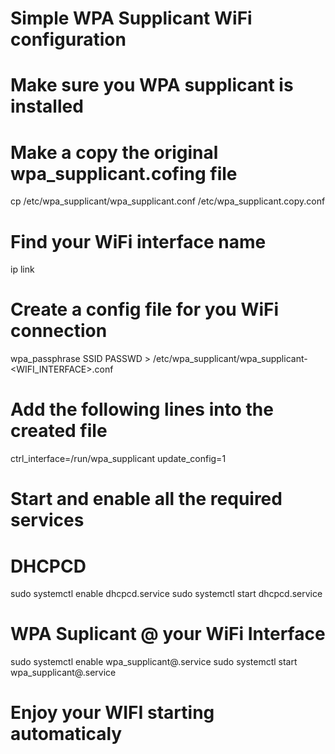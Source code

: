 # Simple WPA Supplicant WiFi configuration
#
# Make sure you WPA supplicant is installed
#


# Make a copy the original wpa_supplicant.cofing file
cp /etc/wpa_supplicant/wpa_supplicant.conf /etc/wpa_supplicant.copy.conf

# Find your WiFi interface name
ip link

# Create a config file for you WiFi connection
wpa_passphrase SSID PASSWD > /etc/wpa_supplicant/wpa_supplicant-<WIFI_INTERFACE>.conf

# Add the following lines into the created file
ctrl_interface=/run/wpa_supplicant
update_config=1

# Start and enable all the required services

# DHCPCD
sudo systemctl enable dhcpcd.service
sudo systemctl start dhcpcd.service

# WPA Suplicant @ your WiFi Interface
sudo systemctl enable wpa_supplicant@<WIFI-INTERFACE>.service
sudo systemctl start wpa_supplicant@<WIFI-INTERFACE>.service

# Enjoy your WIFI starting automaticaly